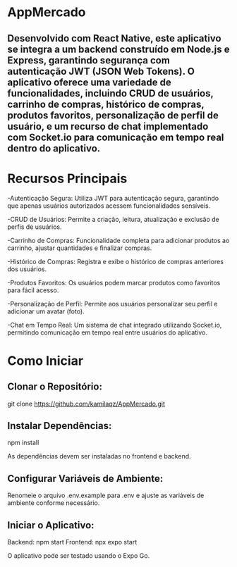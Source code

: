 # AppMercado
 Desenvolvido com React Native, este aplicativo se integra a um backend construído em Node.js e Express, garantindo segurança com autenticação JWT (JSON Web Tokens). O aplicativo oferece uma variedade de funcionalidades, incluindo CRUD de usuários, carrinho de compras, histórico de compras, produtos favoritos, personalização de perfil de usuário, e um recurso de chat implementado com Socket.io para comunicação em tempo real dentro do aplicativo.
---

# Recursos Principais
-Autenticação Segura: Utiliza JWT para autenticação segura, garantindo que apenas usuários autorizados acessem funcionalidades sensíveis.

-CRUD de Usuários: Permite a criação, leitura, atualização e exclusão de perfis de usuários.

-Carrinho de Compras: Funcionalidade completa para adicionar produtos ao carrinho, ajustar quantidades e finalizar compras.

-Histórico de Compras: Registra e exibe o histórico de compras anteriores dos usuários.

-Produtos Favoritos: Os usuários podem marcar produtos como favoritos para fácil acesso.

-Personalização de Perfil: Permite aos usuários personalizar seu perfil e adicionar um avatar (foto).

-Chat em Tempo Real: Um sistema de chat integrado utilizando Socket.io, permitindo comunicação em tempo real entre usuários do aplicativo.

# Como Iniciar
## Clonar o Repositório:
git clone https://github.com/kamilaqz/AppMercado.git

## Instalar Dependências:
npm install

As dependências devem ser instaladas no frontend e backend.

## Configurar Variáveis de Ambiente:
Renomeie o arquivo .env.example para .env e ajuste as variáveis de ambiente conforme necessário.

## Iniciar o Aplicativo:
Backend: npm start
Frontend: npx expo start

O aplicativo pode ser testado usando o Expo Go.
